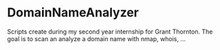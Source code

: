 # DomainNameAnalyzer
Scripts create during my second year internship for Grant Thornton. The goal is to scan an analyze a domain name with nmap, whois, ...

